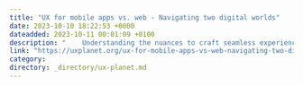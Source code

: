 ```yaml
---
title: "UX for mobile apps vs. web - Navigating two digital worlds"
date: 2023-10-10 18:22:53 +0000
dateadded: 2023-10-11 00:01:09 +0100
description: "    Understanding the nuances to craft seamless experiences.  Continue reading on UX Planet »  "
link: "https://uxplanet.org/ux-for-mobile-apps-vs-web-navigating-two-digital-worlds-406340cc91ed?source=rss----819cc2aaeee0---4"
category:
directory: _directory/ux-planet.md
---
```

